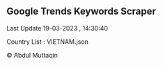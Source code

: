 

## Google Trends Keywords Scraper 
 
Last Update 19-03-2023 , 14:30:40

Country List :
VIETNAM.json



© Abdul Muttaqin 
